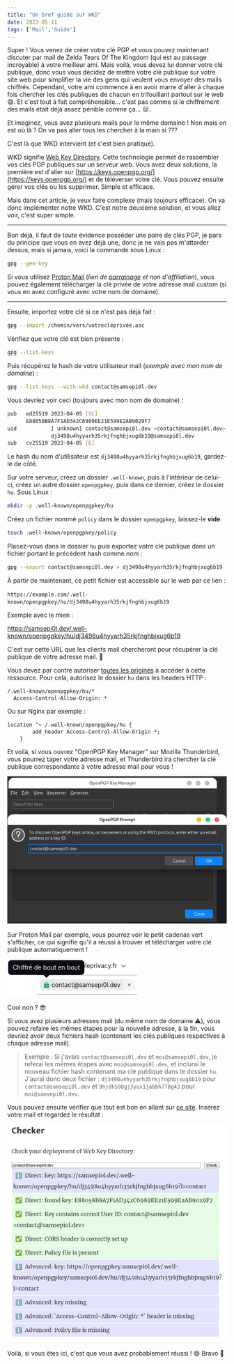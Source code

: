 ```yaml
---
title: "Un bref guide sur WKD"
date: 2023-05-11
tags: ['Mail','Guide']
---
```


Super ! Vous venez de créer votre clé PGP et vous pouvez maintenant discuter par mail de Zelda Tears Of The Kingdom (qui est au passage incroyable) à votre meilleur ami. Mais voilà, vous devez lui donner votre clé publique, donc vous vous décidez de mettre votre clé publique sur votre site web pour simplifier la vie des gens qui veulent vous envoyer des mails chiffrés. Cependant, votre ami commence à en avoir marre d'aller à chaque fois chercher les clés publiques de chacun en trifouillant partout sur le web 😅️. Et c'est tout à fait compréhensible... c'est pas comme si le chiffrement des mails était déjà assez pénible comme ça... 😒️.

Et imaginez, vous avez plusieurs mails pour le même domaine ! Non mais on est où là ? On va pas aller tous les chercher à la main si ???

C'est là que WKD intervient (et c'est bien pratique).

WKD signifie [Web Key Directory](https://wiki.gnupg.org/WKD). Cette technologie permet de rassembler vos clés PGP publiques sur un serveur web. Vous avez deux solutions, la première est d'aller sur [https://keys.openpgp.org/](https://keys.openpgp.org/) et de téléverser votre clé. Vous pouvez ensuite gérer vos clés ou les supprimer. Simple et efficace.

Mais dans cet article, je veux faire complexe (mais toujours efficace). On va donc implémenter notre WKD. C'est notre deuxième solution, et vous allez voir, c'est super simple.

---

Bon déjà, il faut de toute évidence posséder une paire de clés PGP, je pars du principe que vous en avez déjà une, donc je ne vais pas m'attarder dessus, mais si jamais, voici la commande sous Linux :

```bash
gpg --gen-key
```

Si vous utilisez [Proton Mail](https://pr.tn/ref/70YSNN4NQDYG) (*lien de [parrainage](https://proton.me/fr/support/referral-program) et non d'affiliation*), vous pouvez également télécharger la clé privée de votre adresse mail custom (si vous en avez configuré avec votre nom de domaine).

---

Ensuite, importez votre clé si ce n'est pas déjà fait :

```bash
gpg --import /chemin/vers/votrecléprivée.asc
```

Vérifiez que votre clé est bien présente :

```bash
gpg --list-keys
```

Puis récupérez le hash de votre utilisateur mail (*exemple avec mon nom de domaine*) :

```bash
gpg --list-keys --with-wkd contact@samsepi0l.dev
```

Vous devriez voir ceci (toujours avec mon nom de domaine) :

```bash
pub   ed25519 2023-04-05 [SC]
      E88058B8A7F1AD342C6989EE21E599E2AB9029F7
uid           [ unknown] contact@samsepi0l.dev <contact@samsepi0l.dev>
              dj3498u4hyyarh35rkjfnghbjxug6b19@samsepi0l.dev
sub   cv25519 2023-04-05 [E]
```

Le hash du nom d'utilisateur est `dj3498u4hyyarh35rkjfnghbjxug6b19`, gardez-le de côté.

Sur votre serveur, créez un dossier `.well-known`, puis à l'intérieur de celui-ci, créez un autre dossier `openpgpkey`, puis dans ce dernier, créez le dossier `hu`. Sous Linux :

```bash
mkdir -p .well-known/openpgpkey/hu
```

Créez un fichier nommé `policy` dans le dossier `openpgpkey`, laissez-le **vide**.

```bash
touch .well-known/openpgpkey/policy
```

Placez-vous dans le dossier `hu` puis exportez votre clé publique dans un fichier portant le précédent hash comme nom :

```bash
gpg --export contact@samsepi0l.dev > dj3498u4hyyarh35rkjfnghbjxug6b19
```

À partir de maintenant, ce petit fichier est accessible sur le web par ce lien :

`https://example.com/.well-known/openpgpkey/hu/dj3498u4hyyarh35rkjfnghbjxug6b19`

Exemple avec le mien :

<https://samsepi0l.dev/.well-known/openpgpkey/hu/dj3498u4hyyarh35rkjfnghbjxug6b19>

C'est sur cette URL que les clients mail chercheront pour récupérer la clé publique de votre adresse mail. 🎯️

Vous devez par contre autoriser [toutes les origines](https://developer.mozilla.org/en-US/docs/Web/HTTP/Headers/Access-Control-Allow-Origin) à accéder à cette ressource. Pour cela, autorisez le dossier `hu` dans les headers HTTP :

```text
/.well-known/openpgpkey/hu/*
  Access-Control-Allow-Origin: *
```

Ou sur Nginx par exemple :

```text
location ^~ /.well-known/openpgpkey/hu {
        add_header Access-Control-Allow-Origin *;
    }
```

Et voilà, si vous ouvrez "OpenPGP Key Manager" sur Mozilla Thunderbird, vous pourrez taper votre adresse mail, et Thunderbird ira chercher la clé publique correspondante à votre adresse mail pour vous !

![keyserver.png](keyserver.png)

Sur Proton Mail par exemple, vous pourrez voir le petit cadenas vert s'afficher, ce qui signifie qu'il a réussi à trouver et télécharger votre clé publique automatiquement !

![protongreenlock.png](protongreenlock.png)

Cool non ? 😎️

Si vous avez plusieurs adresses mail (du même nom de domaine ⚠️), vous pouvez refaire les mêmes étapes pour la nouvelle adresse, à la fin, vous devriez avoir deux fichiers hash (contenant les clés publiques respectives à chaque adresse mail).

> Exemple : Si j'avais `contact@samsepi0l.dev` et `moi@samsepi0l.dev`, je referai les mêmes étapes avec `moi@samsepi0l.dev`, et inclurai le nouveau fichier hash contenant ma clé publique dans le dossier `hu`. J'aurai donc deux fichier : `dj3498u4hyyarh35rkjfnghbjxug6b19` pour `contact@samsepi0l.dev` et `9hjdh598gj3yux1jabbh778g43` pour `moi@samsepi0l.dev`.

Vous pouvez ensuite vérifier que tout est bon en allant sur [ce site](https://metacode.biz/openpgp/web-key-directory).
Insérez votre mail et regardez le résultat :

![wkdchecker.png](wkdchecker.png)

Voilà, si vous êtes ici, c'est que vous avez probablement réussi ! 😄️
Bravo 👏️
